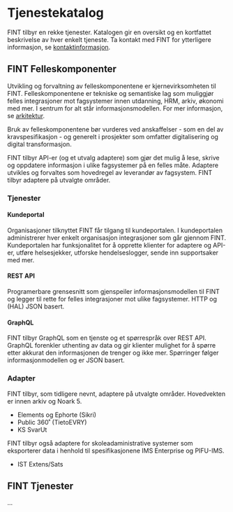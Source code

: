 # Tjenestekatalog

FINT tilbyr en rekke tjenester. Katalogen gir en oversikt og en kortfattet beskrivelse av hver enkelt tjeneste. Ta kontakt med FINT for ytterligere informasjon, se [kontaktinformasjon](./contact.md).

## FINT Felleskomponenter

Utvikling og forvaltning av felleskomponentene er kjernevirksomheten til FINT. Felleskomponentene er tekniske og semantiske lag som muliggjør felles integrasjoner mot fagsystemer innen utdanning, HRM, arkiv, økonomi med mer. I sentrum for alt står informasjonsmodellen. For mer informasjon, se [arkitektur](./architecture.md).

Bruk av felleskomponentene bør vurderes ved anskaffelser - som en del av kravspesifikasjon - og generelt i prosjekter som omfatter digitalisering og digital transformasjon.

FINT tilbyr API-er (og et utvalg adaptere) som gjør det mulig å lese, skrive og oppdatere informasjon i ulike fagsystemer på en felles måte. Adaptere utvikles og forvaltes som hovedregel av leverandør av fagsystem. FINT tilbyr adaptere på utvalgte områder.

### Tjenester

#### Kundeportal

Organisasjoner tilknyttet FINT får tilgang til kundeportalen. I kundeportalen administrerer hver enkelt organisasjon integrasjoner som går gjennom FINT. Kundeportalen har funksjonalitet for å opprette klienter for adaptere og API-er, utføre helsesjekker, utforske hendelseslogger, sende inn supportsaker med mer.

#### REST API

Programerbare grensesnitt som gjenspeiler informasjonsmodellen til FINT og legger til rette for felles integrasjoner mot ulike fagsystemer. HTTP og (HAL) JSON basert.

#### GraphQL

FINT tilbyr GraphQL som en tjenste og et spørrespråk over REST API. GraphQL forenkler uthenting av data og gir klienter mulighet for å spørre etter akkurat den informasjonen de trenger og ikke mer. Spørringer følger informasjonmodellen og er JSON basert.

### Adapter

FINT tilbyr, som tidligere nevnt, adaptere på utvalgte områder. Hovedvekten er innen arkiv og Noark 5.

* Elements og Ephorte (Sikri)
* Public 360˚ (TietoEVRY)
* KS SvarUt

 FINT tilbyr også adaptere for skoleadaministrative systemer som eksporterer data i henhold til spesifikasjonene IMS Enterprise og PIFU-IMS.

* IST Extens/Sats

## FINT Tjenester

...
